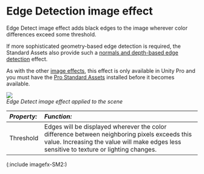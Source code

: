 Edge Detection image effect
===========================


<span class=keyword>Edge Detect</span> image effect adds black edges to the image wherever color differences exceed some threshold.

If more sophisticated geometry-based edge detection is required, the Standard Assets also provide such a [normals and depth-based edge detection](script-EdgeDetectEffectNormals.html) effect.

As with the other [image effects](comp-ImageEffects.html), this effect is only available in Unity Pro and you must have the [Pro Standard Assets](HOWTO-InstallStandardAssets.html) installed before it becomes available.

![](http://docwiki.hq.unity3d.com/uploads/Main/FxEdge.png)  
_Edge Detect image effect applied to the scene_


|**_Property:_** |**_Function:_** |
|:---|:---|
|<span class=component>Threshold</span> |Edges will be displayed wherever the color difference between neighboring pixels exceeds this value. Increasing the value will make edges less sensitive to texture or lighting changes. |

(:include imagefx-SM2:)

